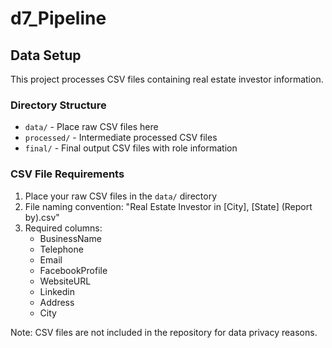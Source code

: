 # d7_Pipeline

## Data Setup
This project processes CSV files containing real estate investor information.

### Directory Structure
- `data/` - Place raw CSV files here
- `processed/` - Intermediate processed CSV files
- `final/` - Final output CSV files with role information

### CSV File Requirements
1. Place your raw CSV files in the `data/` directory
2. File naming convention: "Real Estate Investor in [City], [State] (Report by).csv"
3. Required columns:
   - BusinessName
   - Telephone
   - Email
   - FacebookProfile
   - WebsiteURL
   - Linkedin
   - Address
   - City

Note: CSV files are not included in the repository for data privacy reasons.